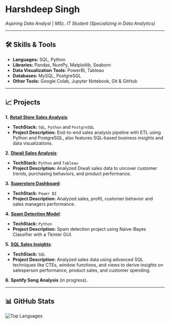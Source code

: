 
<!--
**harshbrar03/harshbrar03** is a ✨ _special_ ✨ repository because its `README.md` (this file) appears on your GitHub profile.

Here are some ideas to get you started:

- 🔭 I’m currently working on ...
- 🌱 I’m currently learning ...
- 👯 I’m looking to collaborate on ...
- 🤔 I’m looking for help with ...
- 💬 Ask me about ...
- 📫 How to reach me: ...
- 😄 Pronouns: ...
- ⚡ Fun fact: ...
-->

# Harshdeep Singh 

<i>Aspiring Data Analyst</i> | <i>MSc. IT Student (Specializing in Data Analytics)</i>

---
<!--
## 🚀 About Me
I am passionate about technology, data analytics, and solving real-world problems with actionable insights. I aim to hone my skills and secure an internship in data analysis, leveraging my projects and knowledge to make a meaningful impact.

---
-->
## 🛠️ Skills & Tools  

- <b>Languages:</b> SQL, Python
- <b>Libraries:</b> Pandas, NumPy, Matplotlib, Seaborn
- <b>Data Visualization Tools:</b> PowerBI, Tableau
- <b>Databases:</b> MySQL, PostgreSQL
- <b>Other Tools:</b>  Google Colab, Jupyter Notebook, Git & GitHub

---

## 📈 Projects
**1.** **[Retail Store Sales Analysis](https://github.com/harshbrar03/retail-store-sales-analysis)**:
- **TechStack:** `SQL`, `Python` and `PostgreSQL`
- **Project Description:** End-to-end sales analysis pipeline with ETL using Python and PostgreSQL, also features SQL-based business insights and data visualizations.

**2.** **[Diwali Sales Analysis](https://github.com/harshbrar03/Diwali-Sales-Analysis)**:
- **TechStack:** `Python` and `Tableau`
- **Project Description:** Analyzed Diwali sales data to uncover customer trends, purchasing behaviors, and product performance.

**3.** **[Superstore Dashboard](https://github.com/harshbrar03/Superstore-Dashboard)**:
- **TechStack:** `Power BI`
- **Project Description:** Analyzed sales, profit, customer behavior and sales managers performance.

**4.** **[Spam Detection Model](https://github.com/harshbrar03/Spam-Detection)**:
- **TechStack:** `Python`
- **Project Description:** Spam detection project using Naive-Bayes Classifier with a Tkinter GUI.

**5.** **[SQL Sales Insights](https://github.com/harshbrar03/SQL-Sales-Insights)**:
- **TechStack:** `SQL`
- **Project Description:** Analyzed sales data using advanced SQL techniques like CTEs, window functions, and views to derive insights on salesperson performance, product sales, and customer spending.

**6.** **Spotify Song Analysis** (in progress).  

---

## 📊 GitHub Stats  

<!-- ![GitHub Stats](https://github-readme-stats.vercel.app/api?username=harshbrar03&show_icons=true&theme=radical) --> 
![Top Languages](https://github-readme-stats.vercel.app/api/top-langs/?username=harshbrar03&layout=compact&theme=radical)
